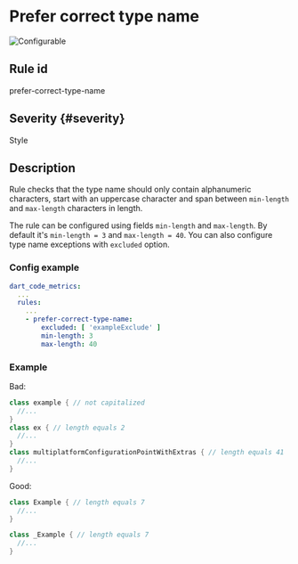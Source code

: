 # Prefer correct type name

![Configurable](https://img.shields.io/badge/-configurable-informational)

## Rule id

prefer-correct-type-name

## Severity {#severity}

Style

## Description

Rule checks that the type name should only contain alphanumeric characters, start with an uppercase character and span between `min-length` and `max-length` characters in length.

The rule can be configured using fields `min-length` and `max-length`. By default it's `min-length = 3` and `max-length = 40`. You can also configure type name exceptions with `excluded` option.

### Config example

```yaml
dart_code_metrics:
  ...
  rules:
    ...
    - prefer-correct-type-name:
        excluded: [ 'exampleExclude' ]
        min-length: 3
        max-length: 40
```

### Example

Bad:

```dart
class example { // not capitalized
  //...
} 
class ex { // length equals 2
  //...
} 
class multiplatformConfigurationPointWithExtras { // length equals 41
  //...
} 
```

Good:

```dart
class Example { // length equals 7
  //...
}

class _Example { // length equals 7
  //...
} 
```
